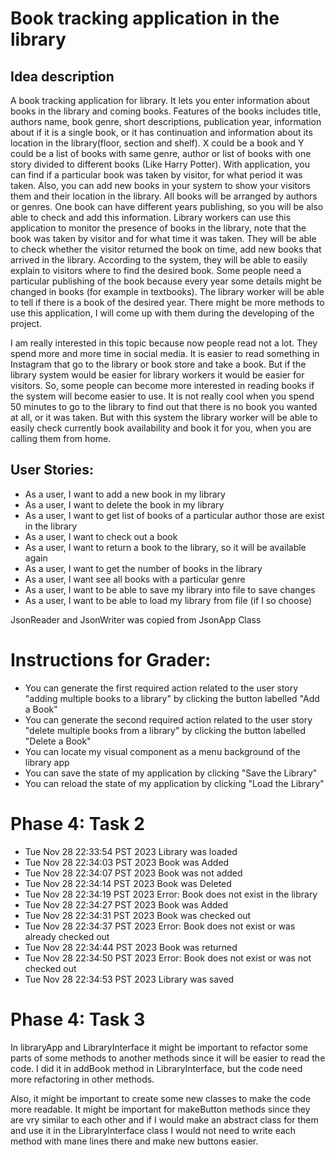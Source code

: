 # Book tracking application in the library

## Idea description
A book tracking application for library. It lets you
enter information about books in the library and coming 
books. Features of the books includes title, authors name, 
book genre, short descriptions, publication year, 
information about if it is a single book, or it has 
continuation and information about its location in the
library(floor, section and shelf). X could be a book 
and Y could be a list of books with same genre, author 
or list of books with one story divided to different 
books (Like Harry Potter). With application, you can 
find if a particular book was taken by visitor, for what
period it was taken. Also, you can add new books in your
system to show your visitors them and their location in
the library. All books will be arranged by authors or 
genres. One book can have different years publishing, 
so you will be also able to check and add this information. 
Library workers can use this application to monitor 
the presence of books in the library, note that
the book was taken by visitor and for what time it was 
taken. They will be able to check whether the visitor 
returned the book on time, add new books that arrived in
the library. According to the system, they will be able 
to easily explain to visitors where to find the desired
book. Some people need a particular publishing of the 
book because every year some details might be changed 
in books (for example in textbooks). The library worker
will be able to tell if there is a book of the desired 
year. There might be more methods to use this application,
I will come up with them during the developing of the 
project.

I am really interested in this topic  because now 
people read not a lot. They spend more and more time in 
social media. It is easier to read something in Instagram that go to the 
library or book store and take a book.  But if the 
library system would be easier for library workers it
would be easier for visitors.  So, some people can 
become more interested in reading books if the system 
will become easier to use. It is not really cool 
when you spend 50 minutes to go to the library to find 
out that there is no book you wanted at all, or it 
was taken. But with this system the library worker 
will be able to easily check currently book 
availability and book it for you, when you are calling 
them from home.


## User Stories:
- As a user, I want to add a new book in my library
- As a user, I want to delete the book in my library
- As a user, I want to get list of books of a particular author those are exist in the library
- As a user, I want to check out a book
- As a user, I want to return a book to the library, so it will be available again
- As a user, I want to get the number of books in the library
- As a user, I want see all books with a particular genre
- As a user, I want to be able to save my library into file to save changes
- As a user, I want to be able to load my library from file (if I so choose)

JsonReader and JsonWriter was copied from JsonApp Class

# Instructions for Grader:
- You can generate the first required action related to the user story "adding multiple books to a library" 
by clicking the button labelled "Add a Book"
- You can generate the second required action related to the user story "delete multiple books from a library" 
by clicking the button labelled "Delete a Book"
- You can locate my visual component as a menu background of the library app
- You can save the state of my application by clicking "Save the Library"
- You can reload the state of my application by clicking "Load the Library"

# Phase 4: Task 2
- Tue Nov 28 22:33:54 PST 2023
Library was loaded
- Tue Nov 28 22:34:03 PST 2023
Book was Added
- Tue Nov 28 22:34:07 PST 2023
Book was not added
- Tue Nov 28 22:34:14 PST 2023
Book was Deleted
- Tue Nov 28 22:34:19 PST 2023
Error: Book does not exist in the library
- Tue Nov 28 22:34:27 PST 2023
Book was Added
- Tue Nov 28 22:34:31 PST 2023
Book was checked out
- Tue Nov 28 22:34:37 PST 2023
Error: Book does not exist or was already checked out
- Tue Nov 28 22:34:44 PST 2023
Book was returned
- Tue Nov 28 22:34:50 PST 2023
Error: Book does not exist or was not checked out
- Tue Nov 28 22:34:53 PST 2023
Library was saved

# Phase 4: Task 3
In libraryApp and LibraryInterface it might be important to  refactor 
some parts of some methods to another methods since it will be easier to read the code.
I did it in addBook method in LibraryInterface, but the code need more refactoring in other methods.

Also, it might be important to create some new classes to make the code more readable.
It might be important for makeButton methods since they are vry similar to each other 
and if I would make an abstract class for them and use it in the LibraryInterface class
I would not need to write each method with mane lines there and make new buttons easier.
